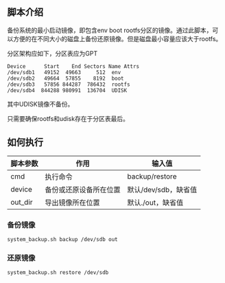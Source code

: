## 脚本介绍

备份系统的最小启动镜像，即包含env boot rootfs分区的镜像。通过此脚本，可以方便的在不同大小的磁盘上备份还原镜像。但是磁盘最小容量应该大于rootfs。

分区架构应如下，分区表应为GPT

```
Device      Start    End Sectors Name Attrs
/dev/sdb1   49152  49663     512  env  
/dev/sdb2   49664  57855    8192  boot 
/dev/sdb3   57856 844287  786432  rootfs
/dev/sdb4  844288 980991  136704  UDISK
```

其中UDISK镜像不备份。

只需要确保rootfs和udisk存在于分区表最后。

## 如何执行


| 脚本参数 |  作用  |输入值      |
| ------------ | ---- | ---- |
|    cmd          |执行命令      |backup/restore |
|      device        | 备份或还原设备所在位置     | 默认/dev/sdb，缺省值    |
|          out_dir          |    导出镜像所在位置         |默认./out，缺省值|

### 备份镜像

```
system_backup.sh backup /dev/sdb out
```

### 还原镜像

```
system_backup.sh restore /dev/sdb
```

